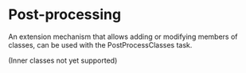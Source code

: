 # Post-processing
An extension mechanism that allows adding or modifying members of classes, can be used with the PostProcessClasses task.

(Inner classes not yet supported)
